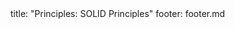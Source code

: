 <frontmatter>
title: "Principles: SOLID Principles"
footer: footer.md
</frontmatter>

<include src="unit-inPage-asFlat.md" boilerplate />